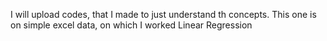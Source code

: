 I will upload codes, that I made to just understand th concepts.
This one is on simple excel data, on which I worked Linear Regression
